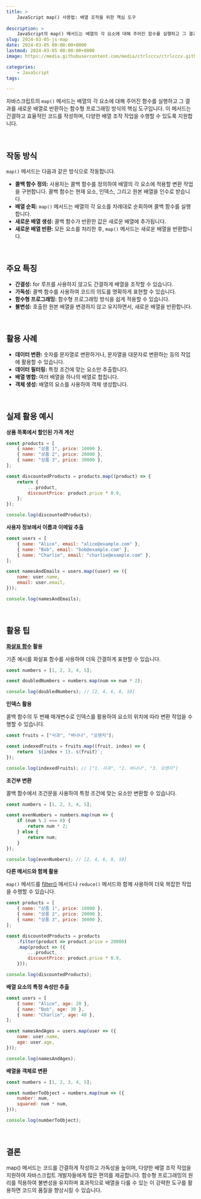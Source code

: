 ```yaml
---
title: >  
    JavaScript map() 사용법: 배열 조작을 위한 핵심 도구
    
description: >  
    JavaScript의 map() 메서드는 배열의 각 요소에 대해 주어진 함수를 실행하고 그 결과를 새로운 배열로 반환하는 함수형 프로그래밍 방식의 핵심 도구입니다. 이를 통해 간결하고 효율적인 코드를 작성하며 다양한 배열 조작 작업을 수행할 수 있습니다.  
slug: 2024-03-05-js-map
date: 2024-03-05 00:00:00+0000
lastmod: 2024-03-05 00:00:00+0000
image: https://media.githubusercontent.com/media/ctrlcccv/ctrlcccv.github.io/master/assets/img/post/2024-03-05-js-map.webp

categories:
    - JavaScript
tags:

---
```


자바스크립트의 `map()` 메서드는 배열의 각 요소에 대해 주어진 함수를 실행하고 그 결과를 새로운 배열로 반환하는 함수형 프로그래밍 방식의 핵심 도구입니다. 이 메서드는 간결하고 효율적인 코드를 작성하며, 다양한 배열 조작 작업을 수행할 수 있도록 지원합니다.   



<ins class="adsbygoogle"
     style="display:block; text-align:center;"
     data-ad-layout="in-article"
     data-ad-format="fluid"
     data-ad-client="ca-pub-8535540836842352"
     data-ad-slot="2974559225"></ins>
<script>
     (adsbygoogle = window.adsbygoogle || []).push({});
</script>


<br>

## 작동 방식
`map()` 메서드는 다음과 같은 방식으로 작동합니다.

* **콜백 함수 정의:** 사용자는 콜백 함수를 정의하여 배열의 각 요소에 적용할 변환 작업을 구현합니다. 콜백 함수는 현재 요소, 인덱스, 그리고 원본 배열을 인수로 받습니다.
* **배열 순회:** `map()` 메서드는 배열의 각 요소를 차례대로 순회하며 콜백 함수를 실행합니다.
* **새로운 배열 생성:** 콜백 함수가 반환한 값은 새로운 배열에 추가됩니다.
* **새로운 배열 반환:** 모든 요소를 처리한 후, `map()` 메서드는 새로운 배열을 반환합니다.

<br>

## 주요 특징

* **간결성:** for 루프를 사용하지 않고도 간결하게 배열을 조작할 수 있습니다.
* **가독성:** 콜백 함수를 사용하여 코드의 의도를 명확하게 표현할 수 있습니다.
* **함수형 프로그래밍:** 함수형 프로그래밍 방식을 쉽게 적용할 수 있습니다.
* **불변성:** 호출한 원본 배열을 변경하지 않고 유지하면서, 새로운 배열을 반환합니다.

<br>

## 활용 사례

* **데이터 변환:** 숫자를 문자열로 변환하거나, 문자열을 대문자로 변환하는 등의 작업에 활용할 수 있습니다. 
* **데이터 필터링:** 특정 조건에 맞는 요소만 추출합니다.
* **배열 병합:** 여러 배열을 하나의 배열로 합칩니다.
* **객체 생성:** 배열의 요소를 사용하여 객체 생성합니다.

<br>

## 실제 활용 예시

**상품 목록에서 할인된 가격 계산**

```javascript
const products = [
    { name: "상품 1", price: 10000 },
    { name: "상품 2", price: 20000 },
    { name: "상품 3", price: 30000 },
];

const discountedProducts = products.map((product) => {
    return {
        ...product,
        discountPrice: product.price * 0.9,
    };
});

console.log(discountedProducts);
```



<ins class="adsbygoogle"
     style="display:block; text-align:center;"
     data-ad-layout="in-article"
     data-ad-format="fluid"
     data-ad-client="ca-pub-8535540836842352"
     data-ad-slot="2974559225"></ins>
<script>
     (adsbygoogle = window.adsbygoogle || []).push({});
</script>



**사용자 정보에서 이름과 이메일 추출**

```javascript
const users = [
    { name: "Alice", email: "alice@example.com" },
    { name: "Bob", email: "bob@example.com" },
    { name: "Charlie", email: "charlie@example.com" },
];

const namesAndEmails = users.map((user) => ({
    name: user.name,
    email: user.email,
}));

console.log(namesAndEmails);
```
<br>

## 활용 팁

**<a href="/code/2024-03-06-arrow-function/" target="_blank" class="link">화살표 함수</a> 활용**  

기존 예시를 화살표 함수를 사용하여 더욱 간결하게 표현할 수 있습니다.

```javascript
const numbers = [1, 2, 3, 4, 5];

const doubledNumbers = numbers.map(num => num * 2);

console.log(doubledNumbers); // [2, 4, 6, 8, 10]
```

**인덱스 활용**

콜백 함수의 두 번째 매개변수로 인덱스를 활용하여 요소의 위치에 따라 변환 작업을 수행할 수 있습니다.

```javascript
const fruits = ["사과", "바나나", "오렌지"];

const indexedFruits = fruits.map((fruit, index) => {
    return `${index + 1}. ${fruit}`;
});

console.log(indexedFruits); // ["1. 사과", "2. 바나나", "3. 오렌지"]
```

**조건부 변환**

콜백 함수에서 조건문을 사용하여 특정 조건에 맞는 요소만 변환할 수 있습니다.

```javascript
const numbers = [1, 2, 3, 4, 5];

const evenNumbers = numbers.map(num => {
    if (num % 2 === 0) {
        return num * 2;
    } else {
        return num;
    }
});

console.log(evenNumbers); // [2, 4, 6, 8, 10]
```

**다른 메서드와 함께 활용**

`map()` 메서드를 <a href="/code/2024-03-26-filter/" target="_blank" class="link">filter()</a> 메서드나 `reduce()` 메서드와 함께 사용하여 더욱 복잡한 작업을 수행할 수 있습니다.

```javascript
const products = [
    { name: "상품 1", price: 10000 },
    { name: "상품 2", price: 20000 },
    { name: "상품 3", price: 30000 },
];

const discountedProducts = products
    .filter(product => product.price > 20000)
    .map(product => ({
        ...product,
        discountPrice: product.price * 0.9,
    }));

console.log(discountedProducts);
```

**배열 요소의 특정 속성만 추출**

```javascript
const users = [
    { name: "Alice", age: 20 },
    { name: "Bob", age: 30 },
    { name: "Charlie", age: 40 },
];

const namesAndAges = users.map(user => ({
    name: user.name,
    age: user.age,
}));

console.log(namesAndAges);
```

**배열을 객체로 변환**

```javascript
const numbers = [1, 2, 3, 4, 5];

const numberToObject = numbers.map(num => ({
    number: num,
    squared: num * num,
}));

console.log(numberToObject);
```
<br>

## 결론
map() 메서드는 코드를 간결하게 작성하고 가독성을 높이며, 다양한 배열 조작 작업을 지원하여 자바스크립트 개발자들에게 많은 편의를 제공합니다. 함수형 프로그래밍의 원리를 적용하여 불변성을 유지하며 효과적으로 배열을 다룰 수 있는 이 강력한 도구를 활용하면 코드의 품질을 향상시킬 수 있습니다.  
